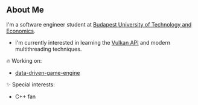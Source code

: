 ##  About Me

I'm a software engineer student at [Budapest University of Technology and Economics](https://www.bme.hu/?language=en).

- I'm currently interested in learning the [Vulkan API](https://www.vulkan.org/) and modern multithreading techniques.

🔥 Working on:

- [data-driven-game-engine](https://github.com/n0F4x/data-driven-game-engine)

✨ Special interests:

-   C++ fan

<!--
**n0F4x/n0F4x** is a ✨ _special_ ✨ repository because its `README.md` (this file) appears on your GitHub profile.

Here are some ideas to get you started:

- 🔭 I’m currently working on ...
- 🌱 I’m currently learning ...
- 👯 I’m looking to collaborate on ...
- 🤔 I’m looking for help with ...
- 💬 Ask me about ...
- 📫 How to reach me: ...
- 😄 Pronouns: ...
- ⚡ Fun fact: ...
-->
